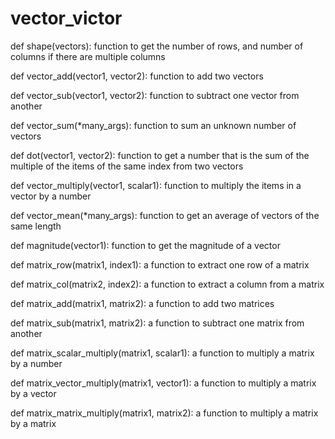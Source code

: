 # vector_victor

def shape(vectors):
    function to get the number of rows, and number of columns if there are multiple columns

def vector_add(vector1, vector2):
    function to add two vectors

def vector_sub(vector1, vector2):
    function to subtract one vector from another

def vector_sum(*many_args):
    function to sum an unknown number of vectors

def dot(vector1, vector2):
    function to get a number that is the sum of the multiple of the items of the same index from two vectors

def vector_multiply(vector1, scalar1):
    function to multiply the items in a vector by a number

def vector_mean(*many_args):
    function to get an average of vectors of the same length

def magnitude(vector1):
    function to get the magnitude of a vector

def matrix_row(matrix1, index1):
    a function to extract one row of a matrix

def matrix_col(matrix2, index2):
    a function to extract a column from a matrix

def matrix_add(matrix1, matrix2):
    a function to add two matrices

def matrix_sub(matrix1, matrix2):
    a function to subtract one matrix from another

def matrix_scalar_multiply(matrix1, scalar1):
    a function to multiply a matrix by a number

def matrix_vector_multiply(matrix1, vector1):
    a function to multiply a matrix by a vector

def matrix_matrix_multiply(matrix1, matrix2):
    a function to multiply a matrix by a matrix
